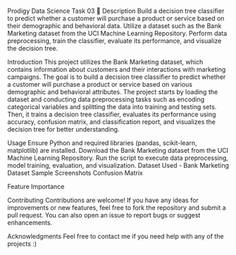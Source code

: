 Prodigy Data Science Task 03 📝
Description
Build a decision tree classifier to predict whether a customer will purchase a product or service based on their demographic and behavioral data. Utilize a dataset such as the Bank Marketing dataset from the UCI Machine Learning Repository. Perform data preprocessing, train the classifier, evaluate its performance, and visualize the decision tree.

Introduction
This project utilizes the Bank Marketing dataset, which contains information about customers and their interactions with marketing campaigns. The goal is to build a decision tree classifier to predict whether a customer will purchase a product or service based on various demographic and behavioral attributes. The project starts by loading the dataset and conducting data preprocessing tasks such as encoding categorical variables and splitting the data into training and testing sets. Then, it trains a decision tree classifier, evaluates its performance using accuracy, confusion matrix, and classification report, and visualizes the decision tree for better understanding.

Usage
Ensure Python and required libraries (pandas, scikit-learn, matplotlib) are installed.
Download the Bank Marketing dataset from the UCI Machine Learning Repository.
Run the script to execute data preprocessing, model training, evaluation, and visualization.
Dataset Used - Bank Marketing Dataset
Sample Screenshots
Confusion Matrix

Feature Importance

Contributing
Contributions are welcome! If you have any ideas for improvements or new features, feel free to fork the repository and submit a pull request. You can also open an issue to report bugs or suggest enhancements.

Acknowledgments
Feel free to contact me if you need help with any of the projects :)
